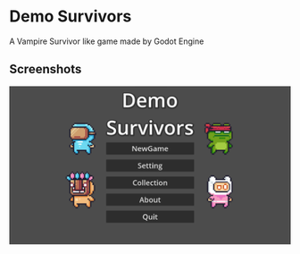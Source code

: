 # Demo Survivors
A Vampire Survivor like game made by Godot Engine

## Screenshots

![main menu](.screenshots/main_menu.png)
